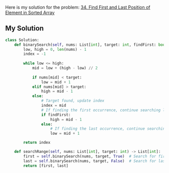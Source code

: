 Here is my solution for the problem: [34. Find First and Last Position of Element in Sorted Array](https://leetcode.com/problems/find-first-and-last-position-of-element-in-sorted-array/)


## My Solution

```python
class Solution:
    def binarySearch(self, nums: List[int], target: int, findFirst: bool) -> int:
        low, high = 0, len(nums) - 1
        index = -1
        
        while low <= high:
            mid = low + (high - low) // 2
            
            if nums[mid] < target:
                low = mid + 1
            elif nums[mid] > target:
                high = mid - 1
            else:
                # Target found, update index
                index = mid
                # If finding the first occurrence, continue searching left
                if findFirst:
                    high = mid - 1
                else:
                    # If finding the last occurrence, continue searching right
                    low = mid + 1

        return index

    def searchRange(self, nums: List[int], target: int) -> List[int]:
        first = self.binarySearch(nums, target, True)  # Search for first occurrence
        last = self.binarySearch(nums, target, False)  # Search for last occurrence
        return [first, last]
    
```
